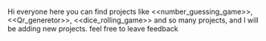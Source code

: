 Hi everyone here you can find projects like <<number_guessing_game>>, <<Qr_generetor>>, <<dice_rolling_game>> and so many projects, and  I will be  adding new projects. feel free to leave feedback

